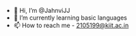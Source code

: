 - 👋 Hi, I’m @JahnviJJ
- 🌱 I’m currently learning basic languages
- 📫 How to reach me - 2105199@kiit.ac.in
